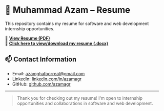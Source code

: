 # 💼 Muhammad Azam – Resume

This repository contains my resume for software and web development internship opportunities.

📄 **[View Resume (PDF)](https://github.com/azamagr/your-repo-name/raw/main/Muhammad_Azam_Resume.pdf)**  
📄 **[Click here to view/download my resume (.docx)](./Azam_Resume.docx)**

## 📫 Contact Information

- Email: [azamghafoorreal@gmail.com](mailto:azamghafoorreal@gmail.com)  
- LinkedIn: [linkedin.com/in/azamagr](https://linkedin.com/in/azamagr)  
- GitHub: [github.com/azamagr](https://github.com/azamagr)

---

> Thank you for checking out my resume! I'm open to internship opportunities and collaborations in software and web development.
